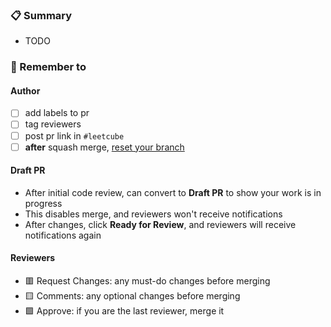 <!--
PR title format
[LC] 1, 2, 3
[Feature / Fix] desc
-->

### 📋 Summary

- TODO

<!-- #### Markdown -->

<!-- if you edited any markdown file besides readme: link md file on your branch
[file.md](url) -->

<!-- -   TODO -->

<!-- #### Screenshots -->

<!-- screenshots: drag and drop it here -->

<!-- -   TODO -->

<!-- ### 📌 Help needed -->

<!-- -   TODO -->

### 🧠 Remember to

#### Author

<!-- Leave these blank for now, because it's easy to click on checkbox on GitHub, after you publish your pr -->

- [ ] add labels to pr
- [ ] tag reviewers
- [ ] post pr link in `#leetcube`
- [ ] **after** squash merge, [reset your branch](https://github.com/LeetCube/GitCube/blob/main/pr/vsc.md#:~:text=fix%20commits%20ahead%20of%20main)

#### Draft PR

- After initial code review, can convert to **Draft PR** to show your work is in progress
- This disables merge, and reviewers won't receive notifications
- After changes, click **Ready for Review**, and reviewers will receive notifications again

#### Reviewers

- 🟥 Request Changes: any must-do changes before merging
- 🟨 Comments: any optional changes before merging
- 🟩 Approve: if you are the last reviewer, merge it
